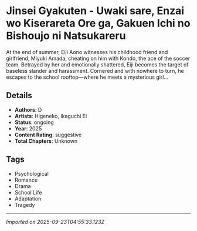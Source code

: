 # Jinsei Gyakuten - Uwaki sare, Enzai wo Kiserareta Ore ga, Gakuen Ichi no Bishoujo ni Natsukareru

At the end of summer, Eiji Aono witnesses his childhood friend and girlfriend, Miyuki Amada, cheating on him with Kondo, the ace of the soccer team. Betrayed by her and emotionally shattered, Eiji becomes the target of baseless slander and harassment. Cornered and with nowhere to turn, he escapes to the school rooftop—where he meets a mysterious girl...

## Details
- **Authors**: D
- **Artists**: Higeneko, Ikaguchi Ei
- **Status**: ongoing
- **Year**: 2025
- **Content Rating**: suggestive
- **Total Chapters**: Unknown

## Tags
- Psychological
- Romance
- Drama
- School Life
- Adaptation
- Tragedy

---
*Imported on 2025-09-23T04:55:33.123Z*
